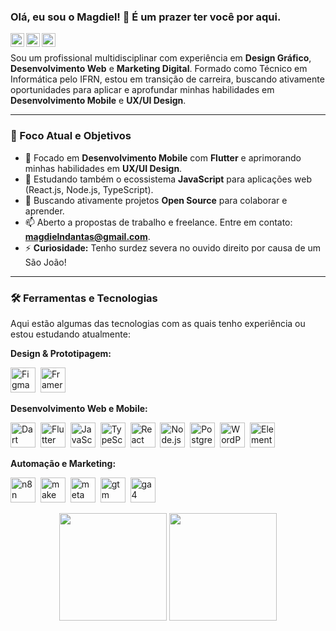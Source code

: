 ### Olá, eu sou o Magdiel! 👋 É um prazer ter você por aqui.

<a href="mailto:magdielndantas@gmail.com"><img align="left" alt="Gmail" width="22px" src="https://cdn.jsdelivr.net/npm/simple-icons@15.16.0/icons/gmail.svg" /></a>
<a href="https://www.linkedin.com/in/magdielndantas/"><img align="left" alt="Linkedin" width="22px" src="https://cdn.jsdelivr.net/npm/simple-icons@15.16.0/icons/linkedin.svg" /></a>
<a href="https://www.instagram.com/magdielndantas/"><img align="left" alt="Instagram" width="22px" src="https://cdn.jsdelivr.net/npm/simple-icons@15.16.0/icons/instagram.svg" /></a>

<br />

Sou um profissional multidisciplinar com experiência em **Design Gráfico**, **Desenvolvimento Web** e **Marketing Digital**. Formado como Técnico em Informática pelo IFRN, estou em transição de carreira, buscando ativamente oportunidades para aplicar e aprofundar minhas habilidades em **Desenvolvimento Mobile** e **UX/UI Design**.

---

### 🎯 Foco Atual e Objetivos

* 🌱 Focado em **Desenvolvimento Mobile** com **Flutter** e aprimorando minhas habilidades em **UX/UI Design**.
* 🚀 Estudando também o ecossistema **JavaScript** para aplicações web (React.js, Node.js, TypeScript).
* 👯 Buscando ativamente projetos **Open Source** para colaborar e aprender.
* 📫 Aberto a propostas de trabalho e freelance. Entre em contato: **magdielndantas@gmail.com**.
* ⚡ **Curiosidade:** Tenho surdez severa no ouvido direito por causa de um São João!
 

---

### 🛠️ Ferramentas e Tecnologias

Aqui estão algumas das tecnologias com as quais tenho experiência ou estou estudando atualmente:

**Design & Prototipagem:**
<p>
  <img src="https://cdn.jsdelivr.net/npm/simple-icons@15.16.0/icons/figma.svg" alt="Figma" width="40" height="40"/>&nbsp;
  <img src="https://cdn.jsdelivr.net/npm/simple-icons@15.16.0/icons/framer.svg" alt="Framer" width="40" height="40"/>&nbsp;
</p>

**Desenvolvimento Web e Mobile:**
<p>
  <img src="https://cdn.jsdelivr.net/npm/simple-icons@15.16.0/icons/dart.svg" alt="Dart" width="40" height="40"/>&nbsp;
  <img src="https://cdn.jsdelivr.net/npm/simple-icons@15.16.0/icons/flutter.svg" alt="Flutter" width="40" height="40" />&nbsp;
  <img src="https://cdn.jsdelivr.net/npm/simple-icons@15.16.0/icons/javascript.svg" alt="JavaScript" width="40" height="40"/>&nbsp;
  <img src="https://cdn.jsdelivr.net/npm/simple-icons@15.16.0/icons/typescript.svg" alt="TypeScript" width="40" height="40" />&nbsp;
  <img src="https://cdn.jsdelivr.net/npm/simple-icons@15.16.0/icons/react.svg" alt="React" width="40" height="40"/>&nbsp;
  <img src="https://cdn.jsdelivr.net/npm/simple-icons@15.16.0/icons/node-dot-js.svg" alt="Node.js" width="40" height="40"/>&nbsp;
  <img src="https://cdn.jsdelivr.net/npm/simple-icons@15.16.0/icons/postgresql.svg" alt="PostgreSQL" width="40" height="40" />&nbsp;
  <img src="https://cdn.jsdelivr.net/npm/simple-icons@15.16.0/icons/wordpress.svg" alt="WordPress" width="40" height="40"/>&nbsp;
  <img src="https://cdn.jsdelivr.net/npm/simple-icons@15.16.0/icons/elementor.svg" alt="Elementor" width="40" height="40"/>&nbsp;
</p>

**Automação e Marketing:**
<p>
  <img src="https://cdn.jsdelivr.net/npm/simple-icons@15.16.0/icons/n8n.svg" alt="n8n" width="40" height="40"/>&nbsp;
  <img src="https://cdn.jsdelivr.net/npm/simple-icons@15.16.0/icons/make.svg" alt="make" width="40" height="40"/>&nbsp;
  <img src="https://cdn.jsdelivr.net/npm/simple-icons@15.16.0/icons/meta.svg" alt="meta" width="40" height="40"/>&nbsp;
  <img src="https://cdn.jsdelivr.net/npm/simple-icons@15.16.0/icons/googletagmanager.svg" alt="gtm" width="40" height="40"/>&nbsp;
  <img src="https://cdn.jsdelivr.net/npm/simple-icons@15.16.0/icons/googleanalytics.svg" alt="ga4" width="40" height="40"/>&nbsp;
</p>

<p align="center">
  <img height="172" src="https://github-readme-stats.vercel.app/api/top-langs/?username=magdielndantas&theme=graywhite&layout=compact&hide_border=true">
  <img height="172" src="https://github-readme-stats.vercel.app/api?username=magdielndantas&show_icons=true&theme=graywhite&hide_border=true">
</p>
